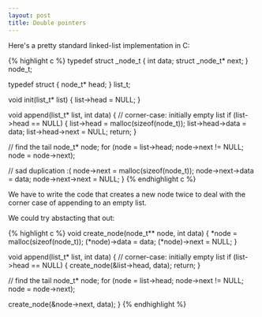 ```yaml
---
layout: post
title: Double pointers
---
```


Here's a pretty standard linked-list implementation in C:

{% highlight c %}
typedef struct _node_t {
  int data;
  struct _node_t* next;
} node_t;

typedef struct {
  node_t* head;
} list_t;

void init(list_t* list) {
  list->head = NULL;
}

void append(list_t* list, int data) {
  // corner-case: initially empty list
  if (list->head == NULL) {
    list->head = malloc(sizeof(node_t));
    list->head->data = data;
    list->head->next = NULL;
    return;
  }

  // find the tail
  node_t* node;
  for (node = list->head; node->next != NULL; node = node->next);

  // sad duplication :(
  node->next = malloc(sizeof(node_t));
  node->next->data = data;
  node->next->next = NULL;
}
{% endhighlight c %}

We have to write the code that creates a new node twice to deal with the corner case of appending to an empty list.

We could try abstacting that out:

{% highlight c %}
void create_node(node_t** node, int data) {
  *node = malloc(sizeof(node_t));
  (*node)->data = data;
  (*node)->next = NULL;
}

void append(list_t* list, int data) {
  // corner-case: initially empty list
  if (list->head == NULL) {
    create_node(&list->head, data);
    return;
  }

  // find the tail
  node_t* node;
  for (node = list->head; node->next != NULL; node = node->next);

  create_node(&node->next, data);
}
{% endhighlight %}
